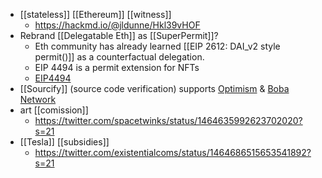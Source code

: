 - [[stateless]] [[Ethereum]] [[witness]]
    - https://hackmd.io/@jldunne/Hkl39vHOF
- Rebrand [[Delegatable Eth]] as [[SuperPermit]]?
    - Eth community has already learned [[EIP 2612: DAI_v2 style permit()]] as a counterfactual delegation.
    - EIP 4494 is a permit extension for NFTs
    - [EIP4494](https://github.com/ethereum/EIPs/blob/6669f57178dc3d56036a37f08e135306a360524d/EIPS/eip-4494.md)
- [[Sourcify]] (source code verification) supports [Optimism](https://twitter.com/sourcifyeth/status/1463875221375623171) & [Boba Network](https://twitter.com/sourcifyeth/status/1464172996625633280)
- art [[comission]]
    - https://twitter.com/spacetwinks/status/1464635992623702020?s=21
- [[Tesla]] [[subsidies]]
    - https://twitter.com/existentialcoms/status/1464686515653541892?s=21
